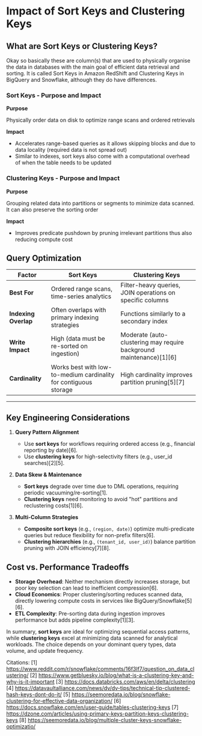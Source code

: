 # **Impact of Sort Keys and Clustering Keys**

## **What are Sort Keys or Clustering Keys?**
Okay so basically these are column(s) that are used to physically organise the data in databases with the main goal of efficient data retrieval and sorting.
It is called Sort Keys in Amazon RedShift and Clustering Keys in BigQuery and Snowflake, although they do have differences.

### **Sort Keys - Purpose and Impact**
**Purpose** 

Physically order data on disk to optimize range scans and ordered retrievals

**Impact**

- Accelerates range-based queries as it allows skipping blocks and due to data locality (required data is not spread out)
- Similar to indexes, sort keys also come with a computational overhead of when the table needs to be updated

### **Clustering Keys - Purpose and Impact**
**Purpose** 

Grouping related data into partitions or segments to minimize data scanned. It can also preserve the sorting order

**Impact**

- Improves predicate pushdown by pruning irrelevant partitions thus also reducing compute cost

## **Query Optimization**

| Factor               | Sort Keys                                                                 | Clustering Keys                                                                 |
|----------------------|---------------------------------------------------------------------------|---------------------------------------------------------------------------------|
| **Best For**         | Ordered range scans, time-series analytics                                | Filter-heavy queries, JOIN operations on specific columns                       |
| **Indexing Overlap** | Often overlaps with primary indexing strategies                           | Functions similarly to a secondary index                                        |
| **Write Impact**     | High (data must be re-sorted on ingestion)                                | Moderate (auto-clustering may require background maintenance)[1][6]         |
| **Cardinality**      | Works best with low-to-medium cardinality for contiguous storage          | High cardinality improves partition pruning[5][7]                           |

---

## **Key Engineering Considerations**

1. **Query Pattern Alignment**  
   - Use **sort keys** for workflows requiring ordered access (e.g., financial reporting by date)[6].  
   - Use **clustering keys** for high-selectivity filters (e.g., user_id searches)[2][5].  

2. **Data Skew & Maintenance**  
   - **Sort keys** degrade over time due to DML operations, requiring periodic vacuuming/re-sorting[1].  
   - **Clustering keys** need monitoring to avoid "hot" partitions and reclustering costs[1][6].  

3. **Multi-Column Strategies**  
   - **Composite sort keys** (e.g., `(region, date)`) optimize multi-predicate queries but reduce flexibility for non-prefix filters[6].  
   - **Clustering hierarchies** (e.g., `(tenant_id, user_id)`) balance partition pruning with JOIN efficiency[7][8].  


## **Cost vs. Performance Tradeoffs**

- **Storage Overhead**: Neither mechanism directly increases storage, but poor key selection can lead to inefficient compression[6].  
- **Cloud Economics**: Proper clustering/sorting reduces scanned data, directly lowering compute costs in services like BigQuery/Snowflake[5][6].  
- **ETL Complexity**: Pre-sorting data during ingestion improves performance but adds pipeline complexity[1][3].  


In summary, **sort keys** are ideal for optimizing sequential access patterns, while **clustering keys** excel at minimizing data scanned for analytical workloads. The choice depends on your dominant query types, data volume, and update frequency.

Citations:
[1] https://www.reddit.com/r/snowflake/comments/16f3lf7/question_on_data_clustering/
[2] https://www.getbluesky.io/blog/what-is-a-clustering-key-and-why-is-it-important
[3] https://docs.databricks.com/aws/en/delta/clustering
[4] https://datavaultalliance.com/news/dv/dv-tips/technical-tip-clustered-hash-keys-dont-do-it/
[5] https://seemoredata.io/blog/snowflake-clustering-for-effective-data-organization/
[6] https://docs.snowflake.com/en/user-guide/tables-clustering-keys
[7] https://dzone.com/articles/using-primary-keys-partition-keys-clustering-keys
[8] https://seemoredata.io/blog/multiple-cluster-keys-snowflake-optimizatio/

